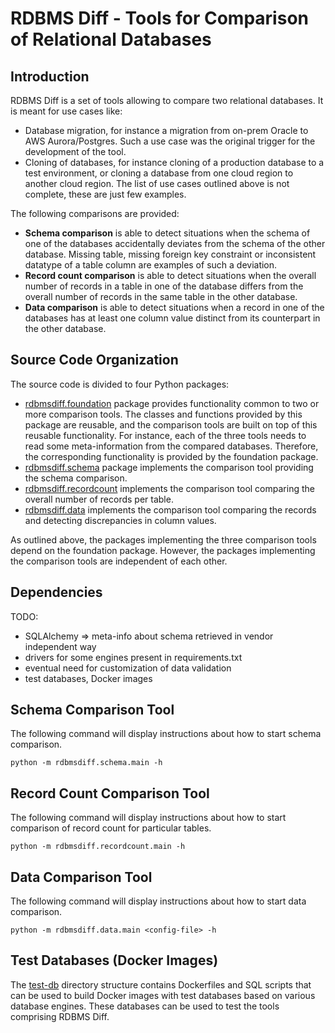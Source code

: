 # RDBMS Diff - Tools for Comparison of Relational Databases

## Introduction
RDBMS Diff is a set of tools allowing to compare two relational databases. It is meant for use cases like:
* Database migration, for instance a migration from on-prem Oracle to AWS Aurora/Postgres. Such a use case was the original trigger for the development of the tool.
* Cloning of databases, for instance cloning of a production database to a test environment, or cloning a database from one cloud region to another cloud region.
The list of use cases outlined above is not complete, these are just few examples.

The following comparisons are provided:
* **Schema comparison** is able to detect situations when the schema of one of the databases accidentally deviates from the schema of the other database. Missing table, missing foreign key constraint or inconsistent datatype of a table column are examples of such a deviation.
* **Record count comparison** is able to detect situations when the overall number of records in a table in one of the database differs from the overall number of records in the same table in the other database.
* **Data comparison** is able to detect situations when a record in one of the databases has at least one column value distinct from its counterpart in the other database.

## Source Code Organization
The source code is divided to four Python packages:
* [rdbmsdiff.foundation](./rdbmsdiff/foundation) package provides functionality common to two or more comparison tools. The classes and functions provided by this package are reusable, and the comparison tools are built on top of this reusable functionality. For instance, each of the three tools needs to read some meta-information from the compared databases. Therefore, the corresponding functionality is provided by the foundation package.
* [rdbmsdiff.schema](./rdbmsdiff/schema) package implements the comparison tool providing the schema comparison.
* [rdbmsdiff.recordcount](./rdbmsdiff/recordcount) implements the comparison tool comparing the overall number of records per table.
* [rdbmsdiff.data](./rdbmsdiff/data) implements the comparison tool comparing the records and detecting discrepancies in column values.

As outlined above, the packages implementing the three comparison tools depend on the foundation package. However, the packages implementing the comparison tools are independent of each other.


## Dependencies

TODO:
- SQLAlchemy => meta-info about schema retrieved in vendor independent way
- drivers for some engines present in requirements.txt
- eventual need for customization of data validation
- test databases, Docker images

## Schema Comparison Tool
The following command will display instructions about how to start schema comparison.
```
python -m rdbmsdiff.schema.main -h
```

## Record Count Comparison Tool
The following command will display instructions about how to start comparison of record count for particular tables.
```
python -m rdbmsdiff.recordcount.main -h
```

## Data Comparison Tool
The following command will display instructions about how to start data comparison.
```
python -m rdbmsdiff.data.main <config-file> -h
```

## Test Databases (Docker Images)
The [test-db](./test-db) directory structure contains Dockerfiles and SQL scripts that can be used to build Docker images with test databases based on various database engines. These databases can be used to test the tools comprising RDBMS Diff.
